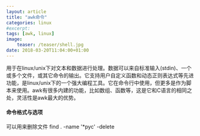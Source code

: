 ```yaml
---
layout: article
title: "awk命令"
categories: linux
#excerpt:
tags: [awk, linux]
image:
    teaser: /teaser/shell.jpg
date: 2018-03-20T11:04:00+01:00
---
```


用于在linux/unix下对文本和数据进行处理。数据可以来自标准输入(stdin)、一个或多个文件，或其它命令的输出。它支持用户自定义函数和动态正则表达式等先进功能，是linux/unix下的一个强大编程工具。它在命令行中使用，但更多是作为脚本来使用。awk有很多内建的功能，比如数组、函数等，这是它和C语言的相同之处，灵活性是awk最大的优势。


####  命令格式与选项   

可以用来删除文件 find . -name '*pyc' -delete



